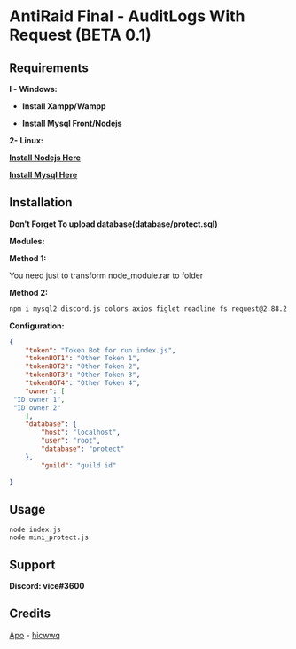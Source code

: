 # AntiRaid Final - AuditLogs With Request (BETA 0.1)


## Requirements
**I -** **Windows:** 

- **Install Xampp/Wampp**

- **Install Mysql Front/Nodejs**

**2-** **Linux:**

**[Install Nodejs Here](https://www.digitalocean.com/community/tutorials/how-to-install-node-js-on-ubuntu-18-04-fr)**

 **[Install Mysql Here](https://dev.mysql.com/doc/mysql-shell/8.0/en/mysql-shell-install-linux-quick.html)** 



## Installation
**Don't Forget To upload database(database/protect.sql)**

**Modules:** 


**Method 1:**

You need just to transform node_module.rar to folder

**Method 2:**


```bash
npm i mysql2 discord.js colors axios figlet readline fs request@2.88.2
```
**Configuration:**
```json
{
    "token": "Token Bot for run index.js",
    "tokenBOT1": "Other Token 1",
    "tokenBOT2": "Other Token 2",
    "tokenBOT3": "Other Token 3",
    "tokenBOT4": "Other Token 4",
    "owner": [
 "ID owner 1",
 "ID owner 2" 
    ],
    "database": {
        "host": "localhost",
        "user": "root",
        "database": "protect"
    },
        "guild": "guild id"
    
}
```
## Usage

```nodejs
node index.js
node mini_protect.js
```

## Support

**Discord: vice#3600**

 ## Credits
 
[Apo](https://github.com/Apophisqlf?) - [hicwwq](https://github.com/hicwwq)
